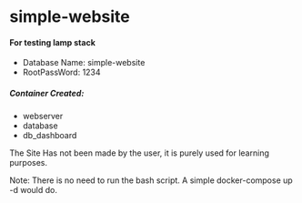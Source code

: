 # simple-website

#### For testing lamp stack

* Database Name: simple-website
* RootPassWord: 1234

##### Container Created: 
* webserver
* database
* db_dashboard

The Site Has not been made by the user, it is purely used for learning purposes.

Note: There is no need to run the bash script. A simple docker-compose up -d would do.
